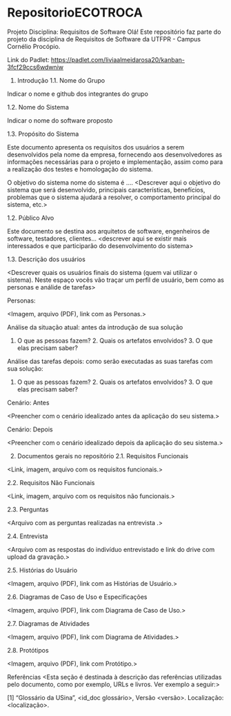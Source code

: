 # RepositorioECOTROCA
Projeto Disciplina: Requisitos de Software
Olá! Este repositório faz parte do projeto da disciplina de Requisitos de Software da UTFPR - Campus Cornélio Procópio.

Link do Padlet: https://padlet.com/liviaalmeidarosa20/kanban-3fcf29ccs6wdwniw

1. Introdução
1.1. Nome do Grupo

Indicar o nome e github dos integrantes do grupo

1.2. Nome do Sistema

Indicar o nome do software proposto

1.3. Propósito do Sistema

Este documento apresenta os requisitos dos usuários a serem desenvolvidos pela nome da empresa, fornecendo aos desenvolvedores as informações necessárias para o projeto e implementação, assim como para a realização dos testes e homologação do sistema.

O objetivo do sistema nome do sistema é .... <Descrever aqui o objetivo do sistema que será desenvolvido, principais características, benefícios, problemas que o sistema ajudará a resolver, o comportamento principal do sistema, etc.>

1.2. Público Alvo

Este documento se destina aos arquitetos de software, engenheiros de software, testadores, clientes... <descrever aqui se existir mais interessados e que participarão do desenvolvimento do sistema>

1.3. Descrição dos usuários

<Descrever quais os usuários finais do sistema (quem vai utilizar o sistema). Neste espaço vocês vão traçar um perfil de usuário, bem como as personas e análide de tarefas>

Personas:

<Imagem, arquivo (PDF), link com as Personas.>

Análise da situação atual: antes da introdução de sua solução

1. O que as pessoas fazem? 2. Quais os artefatos envolvidos? 3. O que elas precisam saber?

Análise das tarefas depois: como serão executadas as suas tarefas com sua solução:

1. O que as pessoas fazem? 2. Quais os artefatos envolvidos? 3. O que elas precisam saber?

Cenário: Antes

<Preencher com o cenário idealizado antes da aplicação do seu sistema.>

Cenário: Depois

<Preencher com o cenário idealizado depois da aplicação do seu sistema.>

2. Documentos gerais no repositório
2.1. Requisitos Funcionais

<Link, imagem, arquivo com os requisitos funcionais.>

2.2. Requisitos Não Funcionais

<Link, imagem, arquivo com os requisitos não funcionais.>

2.3. Perguntas

<Arquivo com as perguntas realizadas na entrevista .>

2.4. Entrevista

<Arquivo com as respostas do indivíduo entrevistado e link do drive com upload da gravação.>

2.5. Histórias do Usuário

<Imagem, arquivo (PDF), link com as Histórias de Usuário.>

2.6. Diagramas de Caso de Uso e Especificações

<Imagem, arquivo (PDF), link com Diagrama de Caso de Uso.>

2.7. Diagramas de Atividades

<Imagem, arquivo (PDF), link com Diagrama de Atividades.>

2.8. Protótipos

<Imagem, arquivo (PDF), link com Protótipo.>

Referências
<Esta seção é destinada à descrição das referências utilizadas pelo documento, como por exemplo, URLs e livros. Ver exemplo a seguir:>

[1] “Glossário da USina”, <id_doc glossário>, Versão <versão>. Localização: <localização>.
